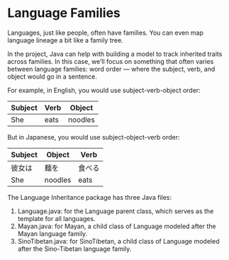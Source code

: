 # Language Families

Languages, just like people, often have families. You can even map language lineage a bit like a family tree.

In the project, Java can help with building a model to track inherited traits across families. In this case, we’ll focus on something that often varies between language families: word order — where the subject, verb, and object would go in a sentence.

For example, in English, you would use subject-verb-object order:

| Subject | Verb | Object  |
| ------- | ---- | ------- |
| She     | eats | noodles |

But in Japanese, you would use subject-object-verb order:

| Subject | Object  | Verb   |
| ------- | ------- | ------ |
| 彼女は  | 麺を    | 食べる |
| She     | noodles | eats   |

The Language Inheritance package has three Java files:

1. Language.java: for the Language parent class, which serves as the template for all languages.
1. Mayan.java: for Mayan, a child class of Language modeled after the Mayan language family.
1. SinoTibetan.java: for SinoTibetan, a child class of Language modeled after the Sino-Tibetan language family.
